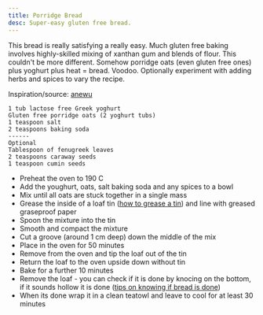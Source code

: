 ```yaml
---
title: Porridge Bread
desc: Super-easy gluten free bread.
---
```


This bread is really satisfying a really easy. Much gluten free baking involves highly-skilled mixing of xanthan gum and blends of flour. This couldn't be more different. Somehow porridge oats (even gluten free ones) plus yoghurt plus heat = bread. Voodoo. Optionally experiment with adding herbs and spices to vary the recipe.

Inspiration/source: [anewu](http://www.anewu.ie/porridge-bread-recipe/)

	1 tub lactose free Greek yoghurt
	Gluten free porridge oats (2 yoghurt tubs)
	1 teaspoon salt
	2 teaspoons baking soda
	------
	Optional
	Tablespoon of fenugreek leaves
	2 teaspoons caraway seeds
	1 teaspoon cumin seeds
	
* Preheat the oven to 190 C
* Add the youghurt, oats, salt baking soda and any spices to a bowl
* Mix until all oats are stuck together in a single mass
* Grease the inside of a loaf tin ([how to grease a tin](https://hummingbirdbakery.com/blog/2012/05/how-to-line-or-grease-a-cake-tin/)) and line with greased graseproof paper
* Spoon the mixture into the tin
* Smooth and compact the mixture
* Cut a groove (around 1 cm deep) down the middle of the mix
* Place in the oven for 50 minutes
* Remove from the oven and tip the loaf out of the tin
* Return the loaf to the oven upside down without tin
* Bake for a further 10 minutes
* Remove the loaf - you can check if it is done by knocing on the bottom, if it sounds hollow it is done ([tips on knowing if bread is done](http://www.thekitchn.com/fresh-baked-how-to-tell-when-b-106715))
* When its done wrap it in a clean teatowl and leave to cool for at least 30 minutes
